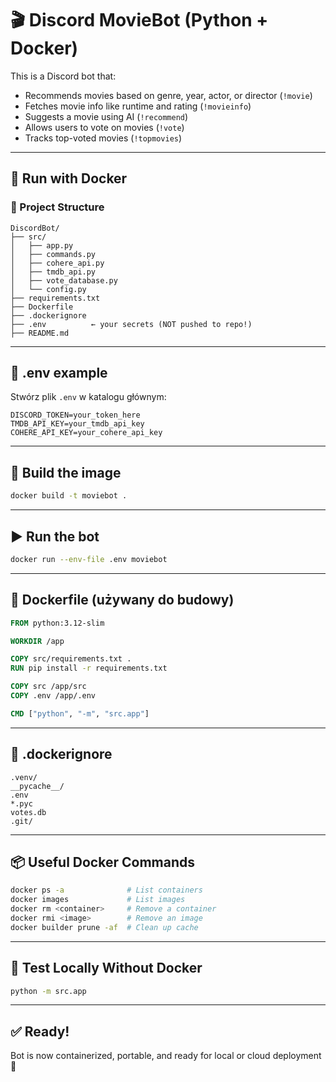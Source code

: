 # 🎬 Discord MovieBot (Python + Docker)

This is a Discord bot that:
- Recommends movies based on genre, year, actor, or director (`!movie`)
- Fetches movie info like runtime and rating (`!movieinfo`)
- Suggests a movie using AI (`!recommend`)
- Allows users to vote on movies (`!vote`)
- Tracks top-voted movies (`!topmovies`)

---

## 🐳 Run with Docker

### 📁 Project Structure

```
DiscordBot/
├── src/
│   ├── app.py
│   ├── commands.py
│   ├── cohere_api.py
│   ├── tmdb_api.py
│   ├── vote_database.py
│   └── config.py
├── requirements.txt
├── Dockerfile
├── .dockerignore
├── .env          ← your secrets (NOT pushed to repo!)
├── README.md
```

---

## 🔐 .env example

Stwórz plik `.env` w katalogu głównym:

```
DISCORD_TOKEN=your_token_here
TMDB_API_KEY=your_tmdb_api_key
COHERE_API_KEY=your_cohere_api_key
```

---

## 🔧 Build the image

```bash
docker build -t moviebot .
```

---

## ▶️ Run the bot

```bash
docker run --env-file .env moviebot
```

---

## 🐳 Dockerfile (używany do budowy)

```dockerfile
FROM python:3.12-slim

WORKDIR /app

COPY src/requirements.txt .
RUN pip install -r requirements.txt

COPY src /app/src
COPY .env /app/.env

CMD ["python", "-m", "src.app"]
```

---

## 📂 .dockerignore

```dockerignore
.venv/
__pycache__/
.env
*.pyc
votes.db
.git/
```

---

## 📦 Useful Docker Commands

```bash
docker ps -a              # List containers
docker images             # List images
docker rm <container>     # Remove a container
docker rmi <image>        # Remove an image
docker builder prune -af  # Clean up cache
```

---

## 🧪 Test Locally Without Docker

```bash
python -m src.app
```

---

## ✅ Ready!

Bot is now containerized, portable, and ready for local or cloud deployment 🚀
